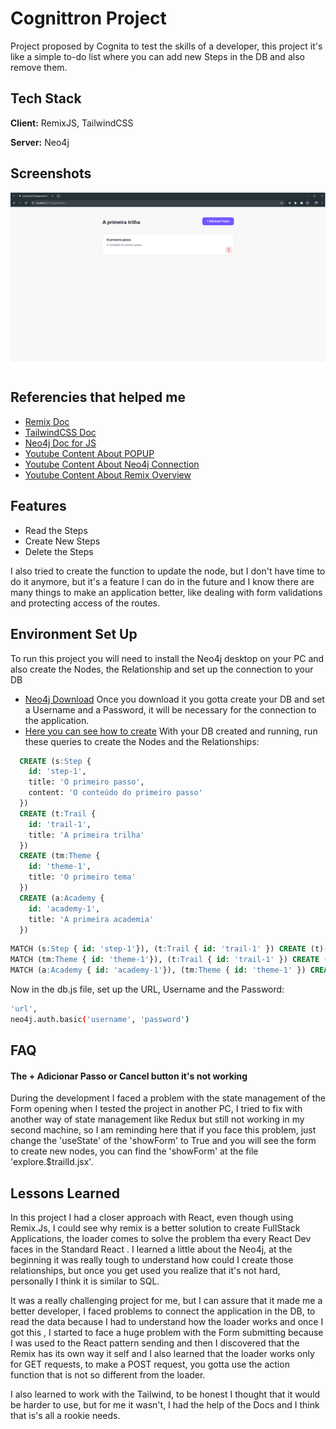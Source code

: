 # Cognittron Project

Project proposed by Cognita to test the skills of a developer, this project it's like a simple to-do list where you can add new Steps in the DB and also remove them.


## Tech Stack

**Client:** RemixJS, TailwindCSS

**Server:** Neo4j

## Screenshots

![App Screenshot](https://github.com/vitor-bitencourt/cognita-dev-test/blob/main/public/cognittron.png?raw=true)

## Referencies that helped me

 - [Remix Doc](https://remix.run/docs/en/main)
 - [TailwindCSS Doc](https://tailwindcss.com/docs/installation)
 - [Neo4j Doc for JS](https://neo4j.com/docs/javascript-manual/current/)
 - [Youtube Content About POPUP](https://youtu.be/i8fAO_zyFAM?si=LDyM3zCQArXB7sxL)
 - [Youtube Content About Neo4j Connection](https://youtu.be/AxdZcJMnalo?si=F5_x-03Knh_UlsQa)
 - [Youtube Content About Remix Overview](https://youtu.be/DLbisSZgFVU?si=hnD8bb0_AkjGP7_K)


## Features

- Read the Steps
- Create New Steps
- Delete the Steps

I also tried to create the function to update the node, but I don't have time to do it anymore, but it's a feature I can do in the future and I know there are many things to make an application better, like dealing with form validations and protecting access of the routes.


## Environment Set Up

To run this project you will need to install the Neo4j desktop on your PC and also create the Nodes, the Relationship and set up the connection to your DB

- [Neo4j Download](https://neo4j.com/download/)
Once you download it you gotta create your DB and set a Username and a Password, it will be necessary for the connection to the application.
- [Here you can see how to create](https://neo4j.com/docs/)
With your DB created and running, run these queries to create the Nodes and the Relationships:
```sql
  CREATE (s:Step { 
	id: 'step-1', 
	title: 'O primeiro passo', 
	content: 'O conteúdo do primeiro passo' 
  })
  CREATE (t:Trail {
	id: 'trail-1',
	title: 'A primeira trilha'
  })  
  CREATE (tm:Theme {
	id: 'theme-1',
	title: 'O primeiro tema'
  })
  CREATE (a:Academy {
	id: 'academy-1',
	title: 'A primeira academia'
  })
```
```sql
MATCH (s:Step { id: 'step-1'}), (t:Trail { id: 'trail-1' }) CREATE (t)-[:HAS_STEP]->(s)
MATCH (tm:Theme { id: 'theme-1'}), (t:Trail { id: 'trail-1' }) CREATE (tm)-[:HAS_TRAIL]->(t)
MATCH (a:Academy { id: 'academy-1'}), (tm:Theme { id: 'theme-1' }) CREATE (a)-[:HAS_THEME]->(tm)
```
Now in the db.js file, set up the URL, Username and the Password:
```bash
'url',
neo4j.auth.basic('username', 'password')
```

## FAQ

#### The + Adicionar Passo or Cancel button it's not working

During the development I faced a problem with the state management of the Form opening when I tested the project in another PC, I tried to fix with another way of state management like Redux but still not working in my second machine, so I am reminding here that if you face this problem, just change the 'useState' of the 'showForm' to True and you will see the form to create new nodes, you can find the 'showForm' at the file 'explore.$trailId.jsx'.




## Lessons Learned

In this project I had a closer approach with React, even though using Remix.Js, I could see why remix is a better solution to create FullStack Applications, the loader comes to solve the problem tha every React Dev faces in the Standard React . I learned a little about the Neo4j, at the beginning it was really tough to understand how could I create those relationships, but once you get used you realize that it's not hard, personally I think it is similar to SQL.

It was a really challenging project for me, but I can assure that it made me a better developer, I faced problems to connect the application in the DB, to read the data because I had to understand how the loader works and once I got this , I started to face a huge problem with the Form submitting because I was used to the React pattern sending and then I discovered that the Remix has its own way it self and I also learned that the loader works only for GET requests, to make a POST request, you gotta use the action function that is not so different from the loader.

I also learned to work with the Tailwind, to be honest I thought that it would be harder to use, but for me it wasn't, I had the help of the Docs and I think that is's all a rookie needs.
